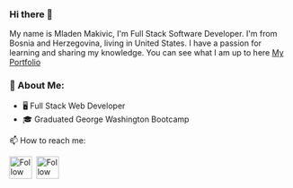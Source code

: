 ### Hi there 👋

My name is Mladen Makivic, I'm Full Stack Software Developer. I'm from Bosnia and Herzegovina, living in United States. I have a passion for learning and sharing my knowledge. You can see what I am up to here [My Portfolio](https://mladenportfolio.netlify.app/)

### :book:  About Me:


- 🖥 Full Stack Web Developer
- 🎓 Graduated George Washington Bootcamp

📫 How to reach me:


[<img src="https://user-images.githubusercontent.com/89114955/192105857-f8b4ddfa-9b95-4339-babd-e3332f641eeb.jpeg" height="40em" align="center" alt="Follow Mladen1506 on LinkedIn" title="Follow Mladen1506 on LinkedIn"/>](https://www.linkedin.com/in/mladen-makivic-181782198/)&nbsp;&nbsp;[<img src="https://user-images.githubusercontent.com/89114955/192105982-9c917724-3acc-4354-a7f5-27375a459a90.png" height="40em" align="center" alt="Follow Mladen1506 on Instagram" title="Follow Mladen1506 on Instagram"/>](https://www.instagram.com/mladen_makivic1/)
